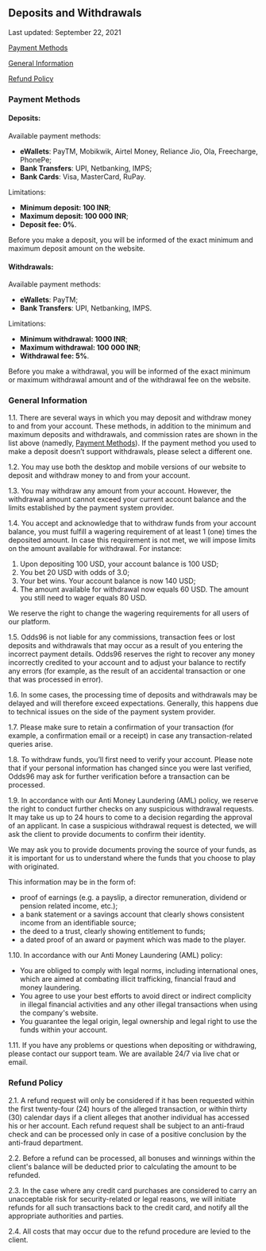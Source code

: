 ## Deposits and Withdrawals

<Version>Last updated: September 22, 2021</Version>

[Payment Methods](#payment-methods)

[General Information](#general-information)

[Refund Policy](#refund-policy)

### Payment Methods

#### Deposits:

Available payment methods:

 -   **eWallets**: PayTM, Mobikwik, Airtel Money, Reliance Jio, Ola, Freecharge, PhonePe;  
 -   **Bank Transfers**: UPI, Netbanking, IMPS;  
 -   **Bank Cards**: Visa, MasterCard, RuPay.  
    
Limitations:
 - **Minimum deposit: 100 INR**; 
 - **Maximum deposit: 100 000 INR**; 
 - **Deposit fee: 0%**.

Before you make a deposit, you will be informed of the exact minimum and maximum deposit amount on the website.

#### Withdrawals:

Available payment methods:  

-   **eWallets**: PayTM;
-   **Bank Transfers**: UPI, Netbanking, IMPS.

Limitations: 

 - **Minimum withdrawal: 1000 INR**;
 - **Maximum withdrawal: 100 000 INR**; 
 - **Withdrawal fee: 5%**.

Before you make a withdrawal, you will be informed of the exact minimum or maximum withdrawal amount and of the withdrawal fee on the website.

### General Information

1.1. There are several ways in which you may deposit and withdraw money to and from your account. These methods, in addition to the minimum and maximum deposits and withdrawals, and commission rates are shown in the list above (namedly, [Payment Methods](#payment-methods)). If the payment method you used to make a deposit doesn’t support withdrawals, please select a different one.

1.2. You may use both the desktop and mobile versions of our website to deposit and withdraw money to and from your account.

1.3. You may withdraw any amount from your account. However, the withdrawal amount cannot exceed your current account balance and the limits established by the payment system provider.

1.4. You accept and acknowledge that to withdraw funds from your account balance, you must fulfill a wagering requirement of at least 1 (one) times the deposited amount. In case this requirement is not met, we will impose limits on the amount available for withdrawal. For instance:

1. Upon depositing 100 USD, your account balance is 100 USD;
2. You bet 20 USD with odds of 3.0;
3. Your bet wins. Your account balance is now 140 USD;
4. The amount available for withdrawal now equals 60 USD. The amount you still need to wager equals 80 USD.

We reserve the right to change the wagering requirements for all users of our platform.

1.5. Odds96 is not liable for any commissions, transaction fees or lost deposits and withdrawals that may occur as a result of you entering the incorrect payment details. Odds96 reserves the right to recover any money incorrectly credited to your account and to adjust your balance to rectify any errors (for example, as the result of an accidental transaction or one that was processed in error).

1.6. In some cases, the processing time of deposits and withdrawals may be delayed and will therefore exceed expectations. Generally, this happens due to technical issues on the side of the payment system provider.

1.7. Please make sure to retain a confirmation of your transaction (for example, a confirmation email or a receipt) in case any transaction-related queries arise.

1.8. To withdraw funds, you’ll first need to verify your account. Please note that if your personal information has changed since you were last verified, Odds96 may ask for further verification before a transaction can be processed.

1.9. In accordance with our Anti Money Laundering (AML) policy, we reserve the right to conduct further checks on any suspicious withdrawal requests. It may take us up to 24 hours to come to a decision regarding the approval of an applicant. In case a suspicious withdrawal request is detected, we will ask the client to provide documents to confirm their identity.

We may ask you to provide documents proving the source of your funds, as it is important for us to understand where the funds that you choose to play with originated.

This information may be in the form of:

- proof of earnings (e.g. a payslip, a director remuneration, dividend or pension related income, etc.);
- a bank statement or a savings account that clearly shows consistent income from an identifiable source;
- the deed to a trust, clearly showing entitlement to funds;
- a dated proof of an award or payment which was made to the player.

1.10. In accordance with our Anti Money Laundering (AML) policy:

- You are obliged to comply with legal norms, including international ones, which are aimed at combating illicit trafficking, financial fraud and money laundering.
- You agree to use your best efforts to avoid direct or indirect complicity in illegal financial activities and any other illegal transactions when using the company's website.
- You guarantee the legal origin, legal ownership and legal right to use the funds within your account.

1.11. If you have any problems or questions when depositing or withdrawing, please contact our support team. We are available 24/7 via live chat or email.

### Refund Policy

2.1. A refund request will only be considered if it has been requested within the first twenty-four (24) hours of the alleged transaction, or within thirty (30) calendar days if a client alleges that another individual has accessed his or her account. Each refund request shall be subject to an anti-fraud check and can be processed only in case of a positive conclusion by the anti-fraud department.

2.2. Before a refund can be processed, all bonuses and winnings within the client's balance will be deducted prior to calculating the amount to be refunded.

2.3. In the case where any сredit сard purchases are considered to carry an unacceptable risk for security-related or legal reasons, we will initiate refunds for all such transactions back to the сredit сard, and notify all the appropriate authorities and parties.

2.4. All costs that may occur due to the refund procedure are levied to the client.
<!--stackedit_data:
eyJoaXN0b3J5IjpbMTMwNTQyNDM1LC01MzY5NDMxMV19
-->